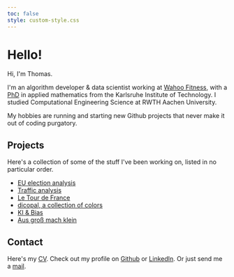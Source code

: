 ```yaml
---
toc: false
style: custom-style.css
---
```


# Hello!

Hi, I'm Thomas.

I'm an algorithm developer & data scientist working at [Wahoo Fitness](http://wahoofitness.com), with a [PhD](https://publikationen.bibliothek.kit.edu/1000128846) in applied mathematics from the Karlsruhe Institute of Technology. I studied Computational Engineering Science at RWTH Aachen University. 

My hobbies are running and starting new Github projects that never make it out of coding purgatory.

## Projects

Here's a collection of some of the stuff I've been working on, listed in no particular order.

* [EU election analysis](https://camminady.dev/posts/elections)
* [Traffic analysis](https://staustau.de)
* [Le Tour de France](https://github.com/thomascamminady/LeTourDataSet)
* [dicopal, a collection of colors](https://camminady.dev/dicopal/)
* [KI & Bias](https://camminady.dev/scienceforfuture2023/scienceforfuture2023.html#/title-slide)
* [Aus groß mach klein](https://camminady.dev/gross-mach-klein/)

## Contact

Here's my [CV](https://camminady.dev/cv). Check out my profile on [Github](https://github.com/thomascamminady) or [LinkedIn](https://www.linkedin.com/in/camminady/). Or just send me a [mail](mailto:scarab73_tutors@icloud.com).
